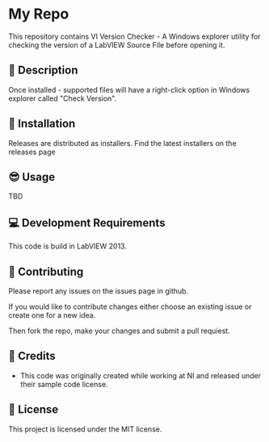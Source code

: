 # My Repo

This repository contains VI Version Checker - A Windows explorer utility for checking the version of a LabVIEW Source File before opening it.

## :ledger: Description 

Once installed - supported files will have a right-click option in Windows explorer called "Check Version".


## :rocket: Installation

Releases are distributed as installers. Find the latest installers on the releases page

## :sunglasses: Usage

TBD

## :computer: Development Requirements

This code is build in LabVIEW 2013. 

## :busts_in_silhouette: Contributing 

Please report any issues on the issues page in github.

If you would like to contribute changes either choose an existing issue or create one for a new idea.

Then fork the repo, make your changes and submit a pull requiest.

##  :beers: Credits

* This code was originally created while working at NI and released under their sample code license.

## :page_facing_up: License 

This project is licensed under the MIT license.